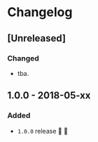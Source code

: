 # Changelog

## [Unreleased]

### Changed
- tba.


## 1.0.0 - 2018-05-xx

### Added
- `1.0.0` release 🚀 🎉
